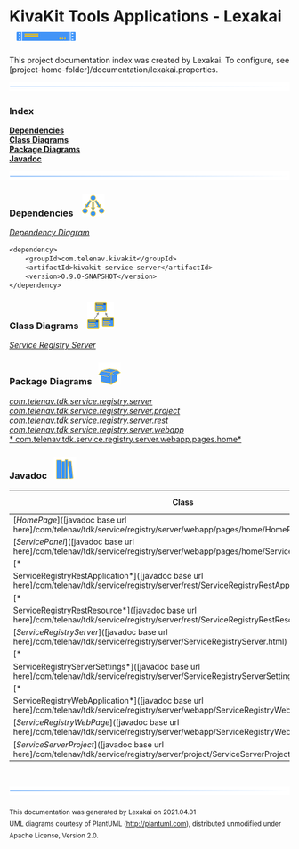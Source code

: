 # KivaKit Tools Applications - Lexakai &nbsp;&nbsp;![](../../documentation/images/server-16.png)

This project documentation index was created by Lexakai. To configure, see  
[project-home-folder]/documentation/lexakai.properties.

![](documentation/images/horizontal-line.png)

### Index

[**Dependencies**](#dependencies)  
[**Class Diagrams**](#class-diagrams)  
[**Package Diagrams**](#package-diagrams)  
[**Javadoc**](#javadoc)

![](documentation/images/horizontal-line.png)

[//]: # (start-user-text)


[//]: # (end-user-text)

### Dependencies <a name="dependencies"></a> &nbsp;&nbsp;  ![](documentation/images/dependencies-40.png)

[*Dependency Diagram*](documentation/diagrams/dependencies.svg)

    <dependency>
        <groupId>com.telenav.kivakit</groupId>
        <artifactId>kivakit-service-server</artifactId>
        <version>0.9.0-SNAPSHOT</version>
    </dependency>

### Class Diagrams <a name="class-diagrams"></a> &nbsp; &nbsp;![](documentation/images/diagram-48.png)

[*Service Registry Server*](documentation/diagrams/diagram-server.svg)

### Package Diagrams <a name="package-diagrams"></a> &nbsp;&nbsp;![](documentation/images/box-40.png)

[*com.telenav.tdk.service.registry.server*](documentation/diagrams/com.telenav.tdk.service.registry.server.svg)  
[*com.telenav.tdk.service.registry.server.project*](documentation/diagrams/com.telenav.tdk.service.registry.server.project.svg)  
[*com.telenav.tdk.service.registry.server.rest*](documentation/diagrams/com.telenav.tdk.service.registry.server.rest.svg)  
[*com.telenav.tdk.service.registry.server.webapp*](documentation/diagrams/com.telenav.tdk.service.registry.server.webapp.svg)  
[*
com.telenav.tdk.service.registry.server.webapp.pages.home*](documentation/diagrams/com.telenav.tdk.service.registry.server.webapp.pages.home.svg)

### Javadoc <a name="javadoc"></a> &nbsp;&nbsp;![](documentation/images/books-40.png)

| Class | Documentation Sections |
|---|---|
| [*HomePage*]([javadoc base url here]/com/telenav/tdk/service/registry/server/webapp/pages/home/HomePage.html) |  |  
| [*ServicePanel*]([javadoc base url here]/com/telenav/tdk/service/registry/server/webapp/pages/home/ServicePanel.html) |  |  
| [*
ServiceRegistryRestApplication*]([javadoc base url here]/com/telenav/tdk/service/registry/server/rest/ServiceRegistryRestApplication.html) |  |  
| [*
ServiceRegistryRestResource*]([javadoc base url here]/com/telenav/tdk/service/registry/server/rest/ServiceRegistryRestResource.html) |  |  
| [*ServiceRegistryServer*]([javadoc base url here]/com/telenav/tdk/service/registry/server/ServiceRegistryServer.html) |  |  
| [*
ServiceRegistryServerSettings*]([javadoc base url here]/com/telenav/tdk/service/registry/server/ServiceRegistryServerSettings.html) |  |  
| [*
ServiceRegistryWebApplication*]([javadoc base url here]/com/telenav/tdk/service/registry/server/webapp/ServiceRegistryWebApplication.html) |  |  
| [*ServiceRegistryWebPage*]([javadoc base url here]/com/telenav/tdk/service/registry/server/webapp/ServiceRegistryWebPage.html) |  |  
| [*ServiceServerProject*]([javadoc base url here]/com/telenav/tdk/service/registry/server/project/ServiceServerProject.html) |  |  

[//]: # (start-user-text)


[//]: # (end-user-text)

<br/>

![](documentation/images/horizontal-line.png)

<sub>This documentation was generated by Lexakai on 2021.04.01</sub>    
<sub>UML diagrams courtesy of PlantUML (http://plantuml.com), distributed unmodified under Apache License, Version 2.0.</sub>

